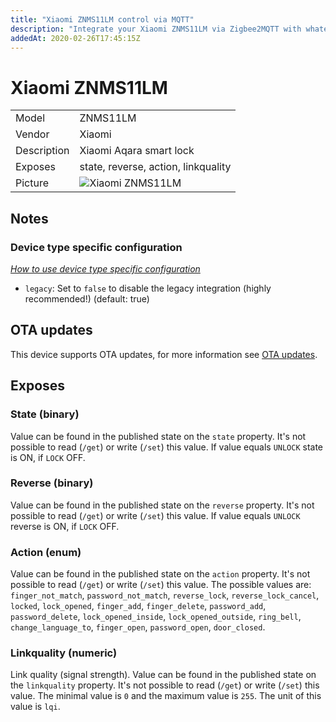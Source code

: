 ```yaml
---
title: "Xiaomi ZNMS11LM control via MQTT"
description: "Integrate your Xiaomi ZNMS11LM via Zigbee2MQTT with whatever smart home infrastructure you are using without the vendors bridge or gateway."
addedAt: 2020-02-26T17:45:15Z
---
```


<!-- !!!! -->
<!-- ATTENTION: This file is auto-generated through docgen! -->
<!-- You can only edit the "## Notes"-Section. -->
<!-- !!!! -->

# Xiaomi ZNMS11LM

|     |     |
|-----|-----|
| Model | ZNMS11LM  |
| Vendor  | Xiaomi  |
| Description | Xiaomi Aqara smart lock |
| Exposes | state, reverse, action, linkquality |
| Picture | ![Xiaomi ZNMS11LM](https://psi-4ward.github.io/zigbee2mqtt.io/images/devices/ZNMS11LM.jpg) |


## Notes

### Device type specific configuration
*[How to use device type specific configuration](../guide/configuration/devices-groups.md#specific-device-options)*

* `legacy`: Set to `false` to disable the legacy integration (highly recommended!) (default: true)


## OTA updates
This device supports OTA updates, for more information see [OTA updates](../guide/usage/ota_updates.md).


## Exposes

### State (binary)
Value can be found in the published state on the `state` property.
It's not possible to read (`/get`) or write (`/set`) this value.
If value equals `UNLOCK` state is ON, if `LOCK` OFF.

### Reverse (binary)
Value can be found in the published state on the `reverse` property.
It's not possible to read (`/get`) or write (`/set`) this value.
If value equals `UNLOCK` reverse is ON, if `LOCK` OFF.

### Action (enum)
Value can be found in the published state on the `action` property.
It's not possible to read (`/get`) or write (`/set`) this value.
The possible values are: `finger_not_match`, `password_not_match`, `reverse_lock`, `reverse_lock_cancel`, `locked`, `lock_opened`, `finger_add`, `finger_delete`, `password_add`, `password_delete`, `lock_opened_inside`, `lock_opened_outside`, `ring_bell`, `change_language_to`, `finger_open`, `password_open`, `door_closed`.

### Linkquality (numeric)
Link quality (signal strength).
Value can be found in the published state on the `linkquality` property.
It's not possible to read (`/get`) or write (`/set`) this value.
The minimal value is `0` and the maximum value is `255`.
The unit of this value is `lqi`.

